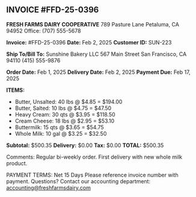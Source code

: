 ## INVOICE #FFD-25-0396
**FRESH FARMS DAIRY COOPERATIVE**
789 Pasture Lane
Petaluma, CA 94952
Office: (707) 555-5678

**Invoice:** #FFD-25-0396
**Date:** Feb 2, 2025
**Customer ID:** SUN-223

**Ship To/Bill To:**
Sunshine Bakery LLC
567 Main Street
San Francisco, CA 94110
(415) 555-9876

**Order Date:** Feb 1, 2025
**Delivery Date:** Feb 2, 2025
**Payment Due:** Feb 17, 2025

**ITEMS:**
- Butter, Unsalted: 40 lbs @ $4.85 = $194.00
- Butter, Salted: 10 lbs @ $4.75 = $47.50
- Heavy Cream: 30 qts @ $3.95 = $118.50
- Cream Cheese: 18 lbs @ $2.95 = $53.10
- Buttermilk: 15 qts @ $3.65 = $54.75
- Whole Milk: 10 gal @ $3.25 = $32.50

**Subtotal:** $500.35
**Delivery:** $0.00
**Tax:** $0.00
**TOTAL:** $500.35

Comments: Regular bi-weekly order. First delivery with new whole milk product.

PAYMENT TERMS: Net 15 Days
Please reference invoice number with payment.
Questions? Contact our accounting department: accounting@freshfarmsdairy.com
